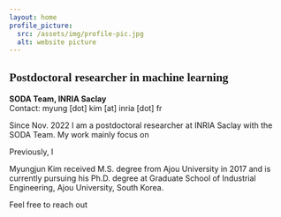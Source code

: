 ```yaml
---
layout: home
profile_picture:
  src: /assets/img/profile-pic.jpg
  alt: website picture
---
```


<h2 style="font-family:san-serif">
  <b> Postdoctoral researcher in machine learning </b>
</h2>

<p>
  <b> SODA Team, INRIA Saclay </b> <br>
  Contact: myung [dot] kim [at] inria [dot] fr
</p>

<p>
Since Nov. 2022 I am a postdoctoral researcher at INRIA Saclay with the SODA Team. My work mainly focus on 
</p>

Previously, I 


Myungjun Kim received M.S. degree from Ajou University in 2017 and is currently pursuing his Ph.D. degree at Graduate School of Industrial Engineering, Ajou University, South Korea.

Feel free to reach out
